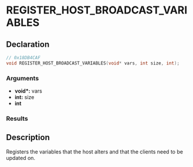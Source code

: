 # REGISTER_HOST_BROADCAST_VARIABLES

## Declaration
```cpp
// 0x18DB4CAF
void REGISTER_HOST_BROADCAST_VARIABLES(void* vars, int size, int);
```

### Arguments
- **void\*:** vars
- **int:** size
- **int**

### Results

## Description
Registers the variables that the host alters and that the clients need to be updated on.